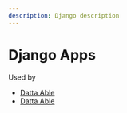 ```yaml
---
description: Django description
---
```


# Django Apps

Used by

* [Datta Able](../products/flask-dashboards/datta-able.md)
* [Datta Able](../products/flask-dashboards/datta-able.md)

